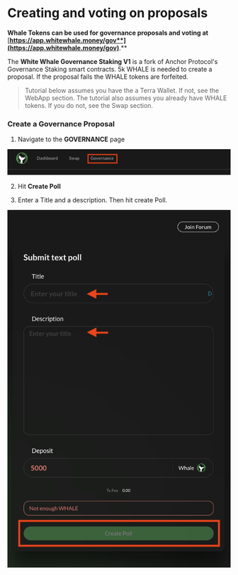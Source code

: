 # Creating and voting on proposals

**Whale Tokens can be used for governance proposals and voting at** [**https://app.whitewhale.money/gov**](https://app.whitewhale.money/gov)**.**

The **White Whale Governance Staking V1** is a fork of Anchor Protocol's Governance Staking smart contracts. 5k WHALE is needed to create a proposal. If the proposal fails the WHALE tokens are forfeited. 

> Tutorial below assumes you have the a Terra Wallet. If not, see the WebApp section. 
> The tutorial also assumes you already have WHALE tokens. If you do not, see the Swap section. 

### Create a Governance Proposal

1. Navigate to the **GOVERNANCE** page

![](assets/governance1.png)

2. Hit **Create Poll**

3. Enter a Title and a description. Then hit create Poll. 

![](assets/proposals1.png)

